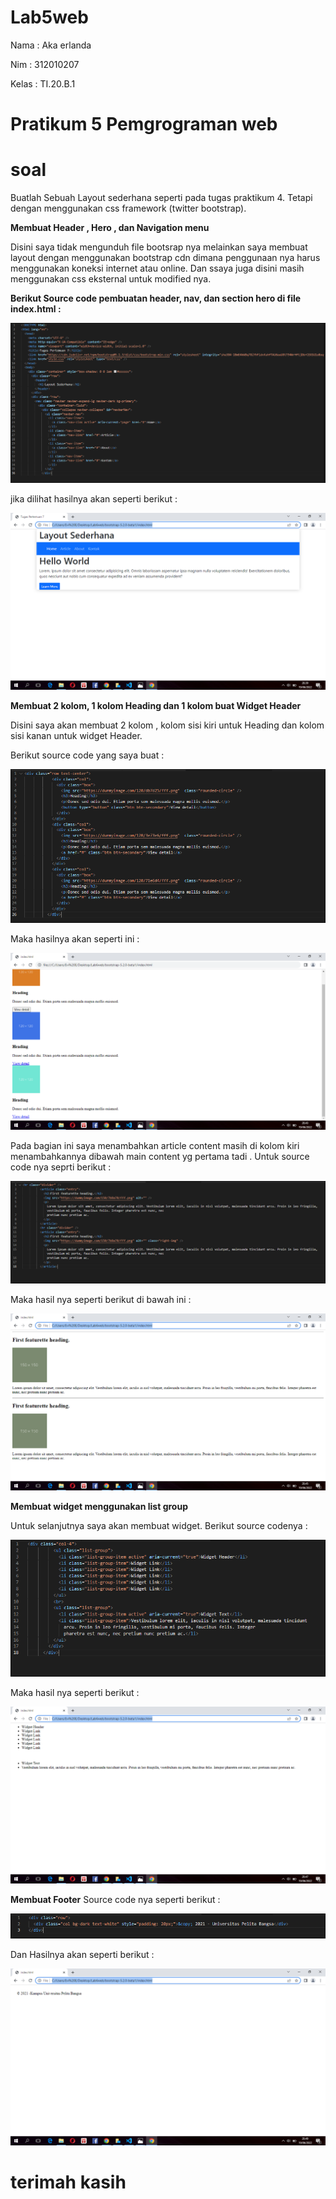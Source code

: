 # Lab5web

Nama    : Aka erlanda

Nim     : 312010207

Kelas   : TI.20.B.1

# Pratikum 5 Pemgrograman web

# soal

Buatlah Sebuah Layout sederhana seperti pada tugas praktikum 4. Tetapi dengan menggunakan css framework (twitter bootstrap).

<b>Membuat Header , Hero , dan Navigation menu</b>

Disini saya tidak mengunduh file bootsrap nya melainkan saya membuat layout dengan menggunakan bootstrap cdn dimana penggunaan nya harus menggunakan koneksi internet atau online. Dan ssaya juga disini masih menggunakan css eksternal untuk modified nya.

<b>Berikut Source code pembuatan header, nav, dan section hero di file index.html :</b>

![img](gambar/png.1.PNG)

jika dilihat hasilnya akan seperti berikut :

![img](gambar/png.2.png)

<b>Membuat 2 kolom, 1 kolom Heading dan 1 kolom buat Widget Header</b>

Disini saya akan membuat 2 kolom , kolom sisi kiri untuk Heading dan kolom sisi kanan untuk widget Header.

Berikut source code yang saya buat :

![img](gambar/png.3.PNG)

Maka hasilnya akan seperti ini :

![img](gambar/png.4.png)

Pada bagian ini saya menambahkan article content masih di kolom kiri menambahkannya dibawah main content yg pertama tadi . Untuk source code nya seprti berikut :

![img](gambar/png.5.PNG)

Maka hasil nya seperti berikut di bawah ini :

![img](gambar/png.6.png)

<b>Membuat widget menggunakan list group</b>

Untuk selanjutnya saya akan membuat widget. Berikut source codenya :

![img](gambar/png.7.PNG)

Maka hasil nya seperti berikut :

![img](gambar/png.8.png)

<b>Membuat Footer</b>
Source code nya seperti berikut :

![img](gambar/png.9.PNG)

Dan Hasilnya akan seperti berikut :

![img](gambar/png.10.png)

# terimah kasih







